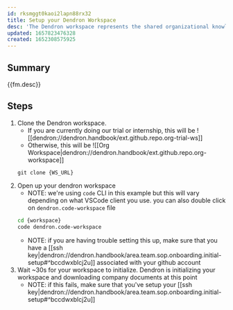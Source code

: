 ```yaml
---
id: rksmggt0kaoi2lapn88rx32
title: Setup your Dendron Workspace
desc: 'The Dendron workspace represents the shared organizational knowledge of our organization. It is managed using Dendron'
updated: 1657823476328
created: 1652308575925
---
```


## Summary

{{fm.desc}}

## Steps
1. Clone the Dendron workspace.
    - If you are currently doing our trial or internship, this will be ![[dendron://dendron.handbook/ext.github.repo.org-trial-ws]]
    - Otherwise, this will be ![[Org Workspace|dendron://dendron.handbook/ext.github.repo.org-workspace]]
    ```
    git clone {WS_URL}
    ```
1. Open up your dendron workspace
    - NOTE: we're using `code` CLI in this example but this will vary depending on what VSCode client you use. you can also double click on `dendron.code-workspace` file 
    ```sh
    cd {workspace}
    code dendron.code-workspace
    ```
    - NOTE: if you are having trouble setting this up, make sure that you have a [[ssh key|dendron://dendron.handbook/area.team.sop.onboarding.initial-setup#^bccdwxblcj2u]] associated with your github account
1. Wait ~30s for your workspace to initialize. Dendron is initializing your workspace and downloading company documents at this point
    - NOTE: if this fails, make sure that you've setup your [[ssh key|dendron://dendron.handbook/area.team.sop.onboarding.initial-setup#^bccdwxblcj2u]]
